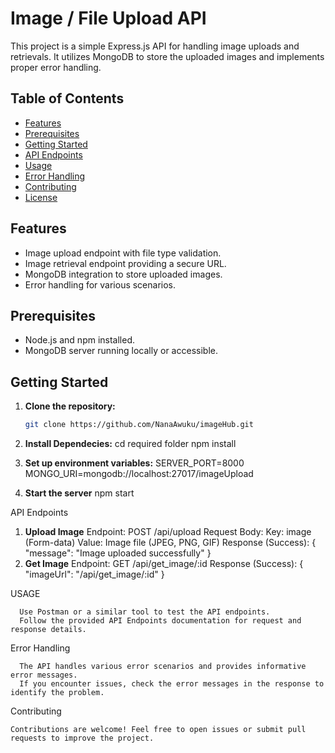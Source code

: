 # Image / File Upload API

This project is a simple Express.js API for handling image uploads and retrievals. It utilizes MongoDB to store the uploaded images and implements proper error handling.

## Table of Contents

- [Features](#features)
- [Prerequisites](#prerequisites)
- [Getting Started](#getting-started)
- [API Endpoints](#api-endpoints)
- [Usage](#usage)
- [Error Handling](#error-handling)
- [Contributing](#contributing)
- [License](#license)

## Features

- Image upload endpoint with file type validation.
- Image retrieval endpoint providing a secure URL.
- MongoDB integration to store uploaded images.
- Error handling for various scenarios.

## Prerequisites

- Node.js and npm installed.
- MongoDB server running locally or accessible.

## Getting Started

1. **Clone the repository:**

   ```bash
   git clone https://github.com/NanaAwuku/imageHub.git

   ```

2. **Install Dependecies:**
   cd required folder
   npm install

3. **Set up environment variables:**
   SERVER_PORT=8000
   MONGO_URI=mongodb://localhost:27017/imageUpload

4. **Start the server**
    npm start



API Endpoints
1. **Upload Image**
      Endpoint: POST /api/upload
      Request Body:
      Key: image (Form-data)
      Value: Image file (JPEG, PNG, GIF)
      Response (Success):
            {
              "message": "Image uploaded successfully"
            }
2. **Get Image**
        Endpoint: GET /api/get_image/:id
        Response (Success):
        {
          "imageUrl": "/api/get_image/:id"
        }

USAGE

      Use Postman or a similar tool to test the API endpoints.
      Follow the provided API Endpoints documentation for request and response details.


Error Handling

      The API handles various error scenarios and provides informative error messages.
      If you encounter issues, check the error messages in the response to identify the problem.

Contributing

    Contributions are welcome! Feel free to open issues or submit pull requests to improve the project.

